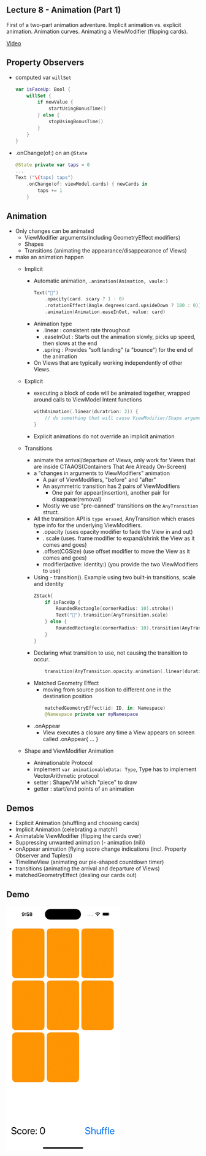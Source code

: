 ## Lecture 8 - Animation (Part 1)

First of a two-part animation adventure. Implicit animation vs. explicit animation. Animation curves. Animating a ViewModifier (flipping cards).

[Video](https://youtu.be/L7hmw4ISh1A)


## Property Observers
- computed var `willSet`
    ```swift
    var isFaceUp: Bool {
        willSet {
            if newValue {
                startUsingBonusTime()
            } else {
                stopUsingBonusTime()
            }
        }
    }
    ```
- .onChange(of:) on an `@State`
    ```swift
    @State private var taps = 0
    ...
    Text ("\(taps) taps")
        .onChange(of: viewModel.cards) { newCards in
            taps += 1
        }    
    ```
## Animation
- Only changes can be animated
    - ViewModifier arguments(including GeometryEffect modifiers)
    - Shapes
    - Transitions (animating the appearance/disappearance of Views)
- make an animation happen
    - Implicit
        - Automatic animation, `.animation(Animation, vaule:)`
            ```swift
            Text("👻")
                .opacity(card. scary ? 1 : 0)
                .rotationEffect(Angle.degrees(card.upsideDown ? 180 : 0))
                .animation(Animation.easeInOut, value: card)
            ```
        - Animation type
            - .linear : consistent rate throughout
            - .easeInOut : Starts out the animation slowly, picks up speed, then slows at the end
            - .spring : Provides "soft landing" (a "bounce") for the end of the animation
        - On Views that are typically working independently of other Views.

    - Explicit
        - executing a block of code will be animated together, wrapped around calls to ViewModel Intent functions
            ```swift
            withAnimation(.linear(duratrion: 2)) {
                // do something that will cause ViewModifier/Shape arguments to change somewhere                
            }
            ```
        - Explicit animations do not override an implicit animation

    - Transitions
        - animate the arrival/departure of Views, only work for Views that are inside CTAAOS(Containers That Are Already On-Screen)
        - a "changes in arguments to ViewModifiers" animation
            - A pair of ViewModifiers, "before" and "after"
            - An asymmetric transition has 2 pairs of ViewModifiers
                - One pair for appear(insertion), another pair for disappear(removal)
            - Mostly we use "pre-canned" transitions on the `AnyTransition` struct.
        - All the transition API is `type erased`, AnyTransition which erases type info for the underlying ViewModifiers. 
            - .opacity (uses opacity modifier to fade the View in and out)
            - . scale (uses. frame modifier to expand/shrink the View as it comes and goes)
            - .offset(CGSize) (use offset modifier to move the View as it comes and goes)
            -  modifier(active: identity:) (you provide the two ViewModifiers to use)
        - Using - transition(). Example using two built-in transitions, scale and identity
            ```swift
            ZStack{
                if isFaceUp {
                    RoundedRectangle(cornerRadius: 10).stroke()
                    Text("👻").transition(AnyTransition.scale)
                } else {
                    RoundedRectangle(cornerRadius: 10).transition(AnyTransition. identity)
                }
            }      
            ```
        - Declaring what transition to use, not causing the transition to occur.
            ```swift
                transition(AnyTransition.opacity.animation(.linear(duration: 20)))
            ```
        - Matched Geometry Effect
            - moving from source position to different one in the destination position
            ```swift
                matchedGeometryEffect(id: ID, in: Namespace)
                @Namespace private var myNamespace
            ```
        - .onAppear
            - View executes a closure any time a View appears on screen called .onAppear{ ... }

    - Shape and ViewModifier Animation
        - Animationable Protocol
        - implement `var animationableData: Type`, Type has to implement VectorArithmetic protocol
        - setter : Shape/VM which "piece" to draw
        - getter : start/end points of an animation


## Demos
- Explicit Animation (shuffling and choosing cards)
- Implicit Animation (celebrating a match!)
- Animatable ViewModifier (flipping the cards over)
- Suppressing unwanted animation (- animation (nil))
- onAppear animation (flying score change indications (incl. Property Observer and Tuples))
- TimelineView (animating our pie-shaped countdown timer)
- transitions (animating the arrival and departure of Views)
- matchedGeometryEffect (dealing our cards out)


## Demo
![Lecture 8 Demo](Lecture_8.gif)